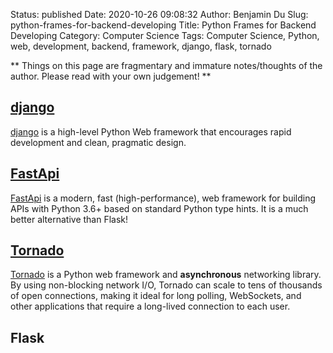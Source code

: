 Status: published
Date: 2020-10-26 09:08:32
Author: Benjamin Du
Slug: python-frames-for-backend-developing
Title: Python Frames for Backend Developing
Category: Computer Science
Tags: Computer Science, Python, web, development, backend, framework, django, flask, tornado

**
Things on this page are fragmentary and immature notes/thoughts of the author.
Please read with your own judgement!
**


## [django](https://github.com/django/django)
[django](https://github.com/django/django)
is a high-level Python Web framework that encourages rapid development and clean, pragmatic design.

## [FastApi](https://github.com/tiangolo/fastapi)
[FastApi](https://github.com/tiangolo/fastapi)
is a modern, fast (high-performance), web framework for building APIs 
with Python 3.6+ based on standard Python type hints.
It is a much better alternative than Flask!

## [Tornado](https://github.com/tornadoweb/tornado)
[Tornado](https://github.com/tornadoweb/tornado)
is a Python web framework and **asynchronous** networking library.
By using non-blocking network I/O, 
Tornado can scale to tens of thousands of open connections, 
making it ideal for long polling, WebSockets, 
and other applications that require a long-lived connection to each user.

## Flask